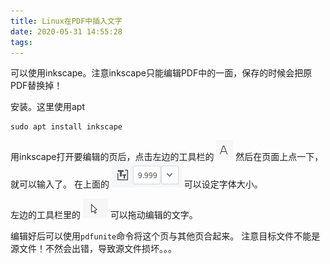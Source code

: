 ```yaml
---
title: Linux在PDF中插入文字
date: 2020-05-31 14:55:28
tags:
---
```


可以使用inkscape。注意inkscape只能编辑PDF中的一面，保存的时候会把原PDF替换掉！

安装。这里使用apt
```shell
sudo apt install inkscape
```

用inkscape打开要编辑的页后，点击左边的工具栏的
![在这里插入图片描述](Linux在PDF中插入文字/20200531145040423.png)
然后在页面上点一下，就可以输入了。
在上面的
![在这里插入图片描述](Linux在PDF中插入文字/20200531145134535.png)
可以设定字体大小。

左边的工具栏里的
![在这里插入图片描述](Linux在PDF中插入文字/20200531145302191.png)
可以拖动编辑的文字。

编辑好后可以使用`pdfunite`命令将这个页与其他页合起来。
注意目标文件不能是源文件！不然会出错，导致源文件损坏。。。
